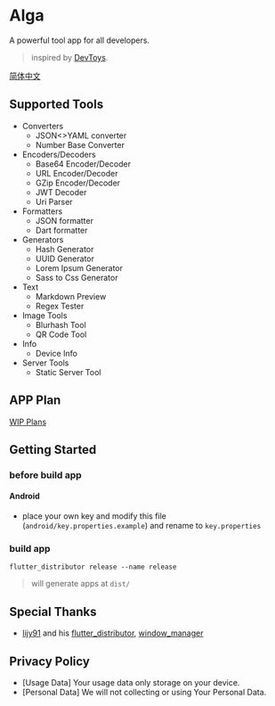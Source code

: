 # Alga

A powerful tool app for all developers.

> inspired by [DevToys](https://github.com/veler/DevToys).

[简体中文](./documents/README_ZH.md)

## Supported Tools

  * Converters
    * JSON<>YAML converter
    * Number Base Converter
  * Encoders/Decoders
    * Base64 Encoder/Decoder
    * URL Encoder/Decoder
    * GZip Encoder/Decoder
    * JWT Decoder
    * Uri Parser
  * Formatters
    * JSON formatter
    * Dart formatter
  * Generators
    * Hash Generator
    * UUID Generator
    * Lorem Ipsum Generator
    * Sass to Css Generator
  * Text
    * Markdown Preview
    * Regex Tester
  * Image Tools
    * Blurhash Tool
    * QR Code Tool
  * Info
    * Device Info
  * Server Tools
    * Static Server Tool

## APP Plan

[WIP Plans](https://github.com/laiiihz/alga/projects/1)


## Getting Started

### before build app

#### Android

* place your own key and modify this file (`android/key.properties.example`) and rename to `key.properties`

### build app

```shell
flutter_distributor release --name release
```

> will generate apps at `dist/`

## Special Thanks

* [lijy91](https://github.com/lijy91) and his [flutter_distributor](https://github.com/leanflutter/flutter_distributor), [window_manager](https://github.com/leanflutter/window_manager)

## Privacy Policy

* [Usage Data] Your usage data only storage on your device.
* [Personal Data] We will not collecting or using Your Personal Data.
